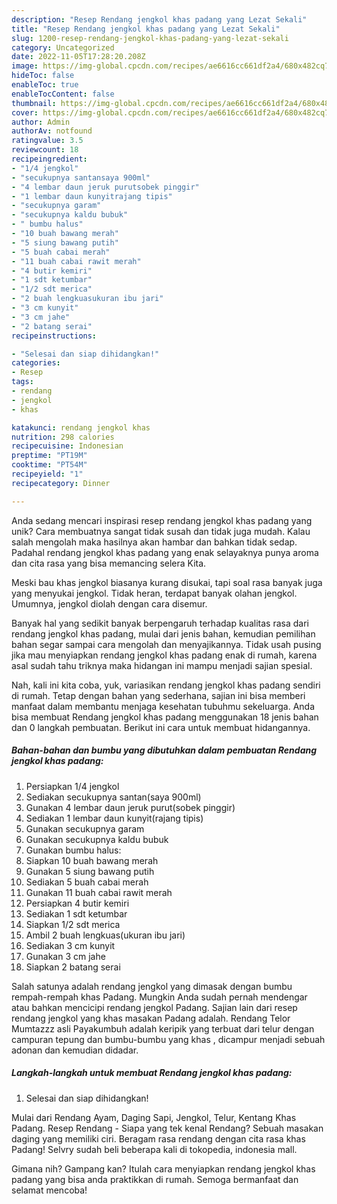 ```yaml
---
description: "Resep Rendang jengkol khas padang yang Lezat Sekali"
title: "Resep Rendang jengkol khas padang yang Lezat Sekali"
slug: 1200-resep-rendang-jengkol-khas-padang-yang-lezat-sekali
category: Uncategorized
date: 2022-11-05T17:28:20.208Z
image: https://img-global.cpcdn.com/recipes/ae6616cc661df2a4/680x482cq70/rendang-jengkol-khas-padang-foto-resep-utama.jpg
hideToc: false
enableToc: true
enableTocContent: false
thumbnail: https://img-global.cpcdn.com/recipes/ae6616cc661df2a4/680x482cq70/rendang-jengkol-khas-padang-foto-resep-utama.jpg
cover: https://img-global.cpcdn.com/recipes/ae6616cc661df2a4/680x482cq70/rendang-jengkol-khas-padang-foto-resep-utama.jpg
author: Admin
authorAv: notfound
ratingvalue: 3.5
reviewcount: 18
recipeingredient:
- "1/4 jengkol"
- "secukupnya santansaya 900ml"
- "4 lembar daun jeruk purutsobek pinggir"
- "1 lembar daun kunyitrajang tipis"
- "secukupnya garam"
- "secukupnya kaldu bubuk"
- " bumbu halus"
- "10 buah bawang merah"
- "5 siung bawang putih"
- "5 buah cabai merah"
- "11 buah cabai rawit merah"
- "4 butir kemiri"
- "1 sdt ketumbar"
- "1/2 sdt merica"
- "2 buah lengkuasukuran ibu jari"
- "3 cm kunyit"
- "3 cm jahe"
- "2 batang serai"
recipeinstructions:

- "Selesai dan siap dihidangkan!"
categories:
- Resep
tags:
- rendang
- jengkol
- khas

katakunci: rendang jengkol khas 
nutrition: 298 calories
recipecuisine: Indonesian
preptime: "PT19M"
cooktime: "PT54M"
recipeyield: "1"
recipecategory: Dinner

---
```





Anda sedang mencari inspirasi resep rendang jengkol khas padang yang unik? Cara membuatnya sangat tidak susah dan tidak juga mudah. Kalau salah mengolah maka hasilnya akan hambar dan bahkan tidak sedap. Padahal rendang jengkol khas padang yang enak selayaknya punya aroma dan cita rasa yang bisa memancing selera Kita.





Meski bau khas jengkol biasanya kurang disukai, tapi soal rasa banyak juga yang menyukai jengkol. Tidak heran, terdapat banyak olahan jengkol. Umumnya, jengkol diolah dengan cara disemur.

Banyak hal yang sedikit banyak berpengaruh terhadap kualitas rasa dari rendang jengkol khas padang, mulai dari jenis bahan, kemudian pemilihan bahan segar sampai cara mengolah dan menyajikannya. Tidak usah pusing jika mau menyiapkan rendang jengkol khas padang enak di rumah, karena asal sudah tahu triknya maka hidangan ini mampu menjadi sajian spesial.






Nah, kali ini kita coba, yuk, variasikan rendang jengkol khas padang sendiri di rumah. Tetap dengan bahan yang sederhana, sajian ini bisa memberi manfaat dalam membantu menjaga kesehatan tubuhmu sekeluarga. Anda bisa membuat Rendang jengkol khas padang menggunakan 18 jenis bahan dan 0 langkah pembuatan. Berikut ini cara untuk membuat hidangannya.

<!--inarticleads1-->

##### Bahan-bahan dan bumbu yang dibutuhkan dalam pembuatan Rendang jengkol khas padang:

1. Persiapkan 1/4 jengkol
1. Sediakan secukupnya santan(saya 900ml)
1. Gunakan 4 lembar daun jeruk purut(sobek pinggir)
1. Sediakan 1 lembar daun kunyit(rajang tipis)
1. Gunakan secukupnya garam
1. Gunakan secukupnya kaldu bubuk
1. Gunakan  bumbu halus:
1. Siapkan 10 buah bawang merah
1. Gunakan 5 siung bawang putih
1. Sediakan 5 buah cabai merah
1. Gunakan 11 buah cabai rawit merah
1. Persiapkan 4 butir kemiri
1. Sediakan 1 sdt ketumbar
1. Siapkan 1/2 sdt merica
1. Ambil 2 buah lengkuas(ukuran ibu jari)
1. Sediakan 3 cm kunyit
1. Gunakan 3 cm jahe
1. Siapkan 2 batang serai


Salah satunya adalah rendang jengkol yang dimasak dengan bumbu rempah-rempah khas Padang. Mungkin Anda sudah pernah mendengar atau bahkan mencicipi rendang jengkol Padang. Sajian lain dari resep rendang jengkol yang khas masakan Padang adalah. Rendang Telor Mumtazzz asli Payakumbuh adalah keripik yang terbuat dari telur dengan campuran tepung dan bumbu-bumbu yang khas , dicampur menjadi sebuah adonan dan kemudian didadar. 

<!--inarticleads2-->

##### Langkah-langkah untuk membuat Rendang jengkol khas padang:


1. Selesai dan siap dihidangkan!

Mulai dari Rendang Ayam, Daging Sapi, Jengkol, Telur, Kentang Khas Padang. Resep Rendang - Siapa yang tek kenal Rendang? Sebuah masakan daging yang memiliki ciri. Beragam rasa rendang dengan cita rasa khas Padang! Selvry sudah beli beberapa kali di tokopedia, indonesia mall. 

Gimana nih? Gampang kan? Itulah cara menyiapkan rendang jengkol khas padang yang bisa anda praktikkan di rumah. Semoga bermanfaat dan selamat mencoba!
